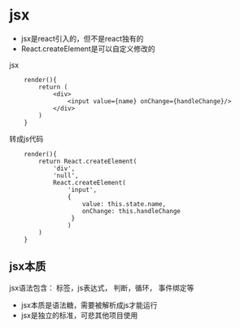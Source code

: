 # jsx

- jsx是react引入的，但不是react独有的
- React.createElement是可以自定义修改的


jsx

```
    render(){
        return (
            <div>
                <input value={name} onChange={handleChange}/>
            </div>
        )
    }
```

转成js代码
```
    render(){
        return React.createElement(
            'div',
            'null',
            React.createElement(
                'input',
                { 
                    value: this.state.name,
                    onChange: this.handleChange
                 }
                )
        )
    }
```

## jsx本质
jsx语法包含： 标签，js表达式， 判断，循环， 事件绑定等

- jsx本质是语法糖，需要被解析成js才能运行
- jsx是独立的标准，可悲其他项目使用

